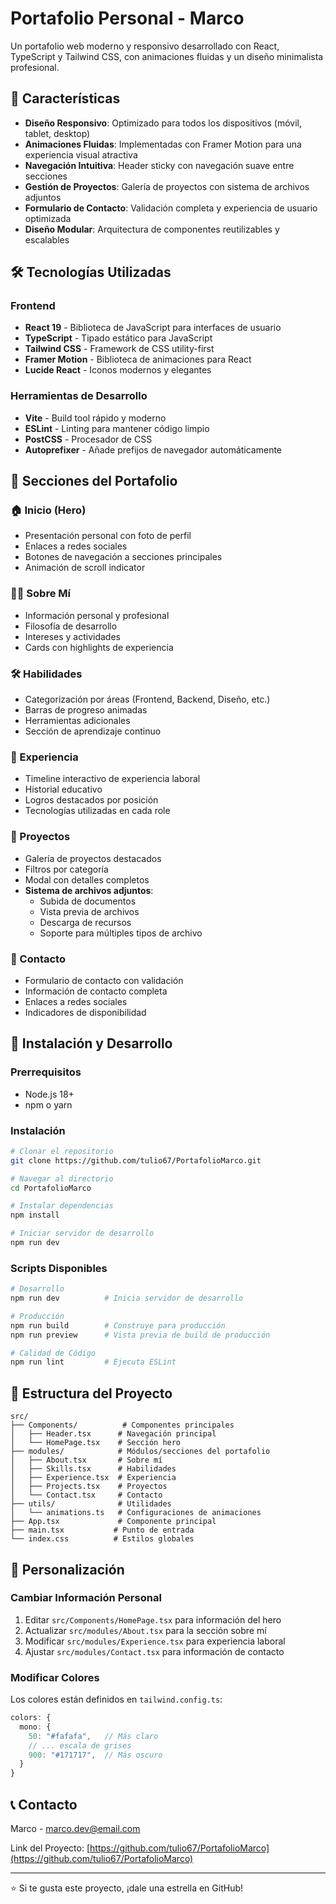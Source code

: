 # Portafolio Personal - Marco

Un portafolio web moderno y responsivo desarrollado con React, TypeScript y Tailwind CSS, con animaciones fluidas y un diseño minimalista profesional.

## 🚀 Características

- **Diseño Responsivo**: Optimizado para todos los dispositivos (móvil, tablet, desktop)
- **Animaciones Fluidas**: Implementadas con Framer Motion para una experiencia visual atractiva
- **Navegación Intuitiva**: Header sticky con navegación suave entre secciones
- **Gestión de Proyectos**: Galería de proyectos con sistema de archivos adjuntos
- **Formulario de Contacto**: Validación completa y experiencia de usuario optimizada
- **Diseño Modular**: Arquitectura de componentes reutilizables y escalables

## 🛠️ Tecnologías Utilizadas

### Frontend
- **React 19** - Biblioteca de JavaScript para interfaces de usuario
- **TypeScript** - Tipado estático para JavaScript
- **Tailwind CSS** - Framework de CSS utility-first
- **Framer Motion** - Biblioteca de animaciones para React
- **Lucide React** - Iconos modernos y elegantes

### Herramientas de Desarrollo
- **Vite** - Build tool rápido y moderno
- **ESLint** - Linting para mantener código limpio
- **PostCSS** - Procesador de CSS
- **Autoprefixer** - Añade prefijos de navegador automáticamente

## 📱 Secciones del Portafolio

### 🏠 Inicio (Hero)
- Presentación personal con foto de perfil
- Enlaces a redes sociales
- Botones de navegación a secciones principales
- Animación de scroll indicator

### 👨‍💻 Sobre Mí
- Información personal y profesional
- Filosofía de desarrollo
- Intereses y actividades
- Cards con highlights de experiencia

### 🛠️ Habilidades
- Categorización por áreas (Frontend, Backend, Diseño, etc.)
- Barras de progreso animadas
- Herramientas adicionales
- Sección de aprendizaje continuo

### 💼 Experiencia
- Timeline interactivo de experiencia laboral
- Historial educativo
- Logros destacados por posición
- Tecnologías utilizadas en cada role

### 🚀 Proyectos
- Galería de proyectos destacados
- Filtros por categoría
- Modal con detalles completos
- **Sistema de archivos adjuntos**:
  - Subida de documentos
  - Vista previa de archivos
  - Descarga de recursos
  - Soporte para múltiples tipos de archivo

### 📧 Contacto
- Formulario de contacto con validación
- Información de contacto completa
- Enlaces a redes sociales
- Indicadores de disponibilidad

## 🚀 Instalación y Desarrollo

### Prerrequisitos
- Node.js 18+ 
- npm o yarn

### Instalación
```bash
# Clonar el repositorio
git clone https://github.com/tulio67/PortafolioMarco.git

# Navegar al directorio
cd PortafolioMarco

# Instalar dependencias
npm install

# Iniciar servidor de desarrollo
npm run dev
```

### Scripts Disponibles
```bash
# Desarrollo
npm run dev          # Inicia servidor de desarrollo

# Producción
npm run build        # Construye para producción
npm run preview      # Vista previa de build de producción

# Calidad de Código
npm run lint         # Ejecuta ESLint
```

## 📁 Estructura del Proyecto

```
src/
├── Components/          # Componentes principales
│   ├── Header.tsx      # Navegación principal
│   └── HomePage.tsx    # Sección hero
├── modules/            # Módulos/secciones del portafolio
│   ├── About.tsx       # Sobre mí
│   ├── Skills.tsx      # Habilidades
│   ├── Experience.tsx  # Experiencia
│   ├── Projects.tsx    # Proyectos
│   └── Contact.tsx     # Contacto
├── utils/              # Utilidades
│   └── animations.ts   # Configuraciones de animaciones
├── App.tsx             # Componente principal
├── main.tsx           # Punto de entrada
└── index.css          # Estilos globales
```

## 🔧 Personalización

### Cambiar Información Personal
1. Editar `src/Components/HomePage.tsx` para información del hero
2. Actualizar `src/modules/About.tsx` para la sección sobre mí
3. Modificar `src/modules/Experience.tsx` para experiencia laboral
4. Ajustar `src/modules/Contact.tsx` para información de contacto

### Modificar Colores
Los colores están definidos en `tailwind.config.ts`:
```typescript
colors: {
  mono: {
    50: "#fafafa",   // Más claro
    // ... escala de grises
    900: "#171717",  // Más oscuro
  }
}
```

## 📞 Contacto

Marco - [marco.dev@email.com](mailto:marco.dev@email.com)

Link del Proyecto: [https://github.com/tulio67/PortafolioMarco](https://github.com/tulio67/PortafolioMarco)

---

⭐ Si te gusta este proyecto, ¡dale una estrella en GitHub!